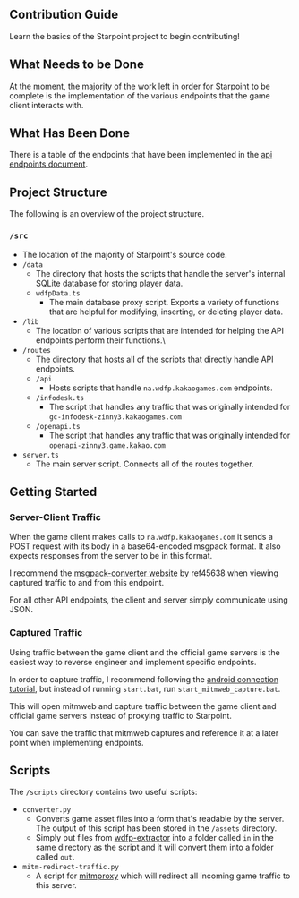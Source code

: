 ## Contribution Guide
Learn the basics of the Starpoint project to begin contributing!

## What Needs to be Done
At the moment, the majority of the work left in order for Starpoint to be complete is the implementation of the various endpoints that the game client interacts with.

## What Has Been Done
There is a table of the endpoints that have been implemented in the [api endpoints document](./api-endpoints.md).

## Project Structure
The following is an overview of the project structure.
### ``/src``
- The location of the majority of Starpoint's source code.
- ``/data``
  - The directory that hosts the scripts that handle the server's internal SQLite database for storing player data.
  - ``wdfpData.ts``
    - The main database proxy script. Exports a variety of functions that are helpful for modifying, inserting, or deleting player data.
- ``/lib``
  - The location of various scripts that are intended for helping the API endpoints perform their functions.\
- ``/routes``
  - The directory that hosts all of the scripts that directly handle API endpoints.
  - ``/api``
    - Hosts scripts that handle ``na.wdfp.kakaogames.com`` endpoints.
  - ``/infodesk.ts``
    - The script that handles any traffic that was originally intended for ``gc-infodesk-zinny3.kakaogames.com``
  - ``/openapi.ts``
    - The script that handles any traffic that was originally intended for ``openapi-zinny3.game.kakao.com``
- ``server.ts``
  - The main server script. Connects all of the routes together.

## Getting Started

### Server-Client Traffic
When the game client makes calls to ``na.wdfp.kakaogames.com`` it sends a POST request with its body in a base64-encoded msgpack format. It also expects responses from the server to be in this format.

I recommend the [msgpack-converter website](https://ref45638.github.io/msgpack-converter/) by ref45638 when viewing captured traffic to and from this endpoint.

For all other API endpoints, the client and server simply communicate using JSON.

### Captured Traffic
Using traffic between the game client and the official game servers is the easiest way to reverse engineer and implement specific endpoints.

In order to capture traffic, I recommend following the [android connection tutorial](./connecting-android), but instead of running ``start.bat``, run ``start_mitmweb_capture.bat``.

This will open mitmweb and capture traffic between the game client and official game servers instead of proxying traffic to Starpoint.

You can save the traffic that mitmweb captures and reference it at a later point when implementing endpoints.

## Scripts
The ``/scripts`` directory contains two useful scripts:
- ``converter.py``
  - Converts game asset files into a form that's readable by the server. The output of this script has been stored in the ``/assets`` directory.
  - Simply put files from [wdfp-extractor](https://github.com/ScripterSugar/wdfp-extractor) into a folder called ``in`` in the same directory as the script and it will convert them into a folder called ``out``.
- ``mitm-redirect-traffic.py``
  - A script for [mitmproxy](https://mitmproxy.org/) which will redirect all incoming game traffic to this server.